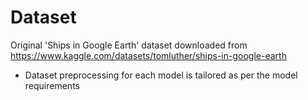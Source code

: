 # Dataset
Original 'Ships in Google Earth' dataset downloaded from https://www.kaggle.com/datasets/tomluther/ships-in-google-earth
- Dataset preprocessing for each model is tailored as per the model requirements
